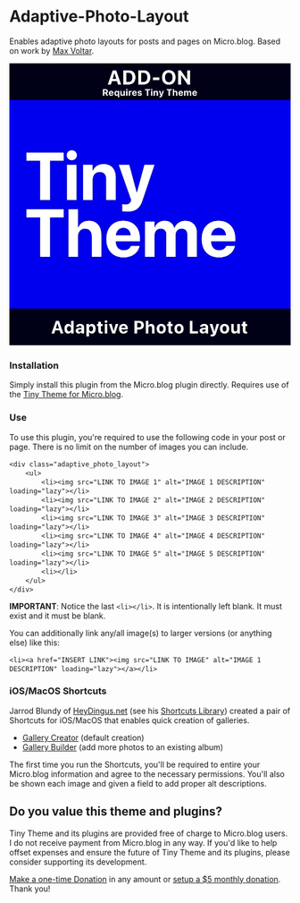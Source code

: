 # Adaptive-Photo-Layout

Enables adaptive photo layouts for posts and pages on Micro.blog. Based on work by [Max Voltar](https://www.maxvoltar.com/?be).

![Adaptive Photo Layout Icon](https://github.com/MattSLangford/Adaptive-Photo-Layout/blob/main/screenshot.jpg?raw=true)

### Installation

Simply install this plugin from the Micro.blog plugin directly. Requires use of the [Tiny Theme for Micro.blog](https://tinyformicro.blog).

### Use

To use this plugin, you're required to use the following code in your post or page. There is no limit on the number of images you can include.

```
<div class="adaptive_photo_layout">
	<ul>
		<li><img src="LINK TO IMAGE 1" alt="IMAGE 1 DESCRIPTION" loading="lazy"></li>
		<li><img src="LINK TO IMAGE 2" alt="IMAGE 2 DESCRIPTION" loading="lazy"></li>
		<li><img src="LINK TO IMAGE 3" alt="IMAGE 3 DESCRIPTION" loading="lazy"></li>
		<li><img src="LINK TO IMAGE 4" alt="IMAGE 4 DESCRIPTION" loading="lazy"></li>
		<li><img src="LINK TO IMAGE 5" alt="IMAGE 5 DESCRIPTION" loading="lazy"></li>
		<li></li>
	</ul>
</div>
```

**IMPORTANT**: Notice the last `<li></li>`. It is intentionally left blank. It must exist and it must be blank.

You can additionally link any/all image(s) to larger versions (or anything else) like this:

```
<li><a href="INSERT LINK"><img src="LINK TO IMAGE" alt="IMAGE 1 DESCRIPTION" loading="lazy"></a></li>
```

### iOS/MacOS Shortcuts

Jarrod Blundy of [HeyDingus.net](https://heydingus.net) (see his [Shortcuts Library](https://heydingus.net/shortcuts)) created a pair of Shortcuts for iOS/MacOS that enables quick creation of galleries.

- [Gallery Creator](https://www.icloud.com/shortcuts/d356c88c7d924ec4b14c925febfb1fe0) (default creation)
- [Gallery Builder](https://www.icloud.com/shortcuts/111da86d6f544104936b61320da394dd) (add more photos to an existing album)

The first time you run the Shortcuts, you'll be required to entire your Micro.blog information and agree to the necessary permissions. You'll also be shown each image and given a field to add proper alt descriptions.

## Do you value this theme and plugins?

Tiny Theme and its plugins are provided free of charge to Micro.blog users. I do not receive payment from Micro.blog in any way. If you'd like to help offset expenses and ensure the future of Tiny Theme and its plugins, please consider supporting its development.

[Make a one-time Donation](https://donate.stripe.com/5kAeV7gWk9fk7aE7ss) in any amount or [setup a $5 monthly donation](https://buy.stripe.com/28odR3eOc2QWeD6cMN). Thank you!


